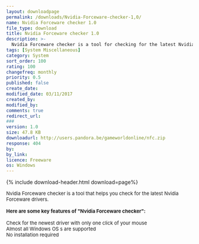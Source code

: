 ```yaml
---
layout: downloadpage
permalink: /downloads/Nvidia-Forceware-checker-1,0/
name: Nvidia Forceware checker 1.0
file_type: download
title: Nvidia Forceware checker 1.0
description: >-
  Nvidia Forceware checker is a tool for checking for the latest Nvidia Forceware drivers
tags: [System Miscellaneous]
category: System
sort_order: 100
rating: 100
changefreq: monthly
priority: 0.5
published: false
create_date: 
modified_date: 03/11/2017
created_by: 
modified_by: 
comments: true
redirect_url: 
### 
version: 1.0
size: 47.8 KB
downloadurl: http://users.pandora.be/gameworldonline/nfc.zip
response: 404
by: 
by_link: 
licence: Freeware
os: Windows
---
```


{% include download-header.html download=page%}

<p style="fix-download-text !important">
<p><font size="2">Nvidia Forceware checker is a tool that helps you check for the latest Nvidia Forceware drivers.<br />
<br />
<span><strong>Here </strong><strong>are some key features of "Nvidia Forceware checker":</strong></span><br />
<br />
Check for the newest driver with only one click of your mouse<br />
Almost all Windows OS s are supported<br />
No installation required<br />
</font></p></p>

